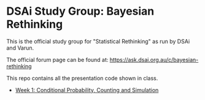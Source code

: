 # DSAi Study Group: Bayesian Rethinking

This is the official study group for "Statistical Rethinking" as run by DSAi and Varun. 

The official forum page can be found at: https://ask.dsai.org.au/c/bayesian-rethinking

This repo contains all the presentation code shown in class.


 - [Week 1: Conditional Probability, Counting and Simulation](week1)
